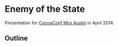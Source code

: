 # Enemy of the State

Presentation for [CocoaConf Mini
Austin](http://cocoaconf.com/austin-2014/sessions/enemy-of-state) in April 2014.

## Outline


